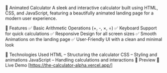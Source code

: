 🧮 Animated Calculator
A sleek and interactive calculator built using HTML, CSS, and JavaScript, featuring a beautifully animated landing page for a modern user experience.

🚀 Features
✅ Basic Arithmetic Operations (+, -, ×, ÷)
✅ Keyboard Support for quick calculations
✅ Responsive Design for all screen sizes
✅ Smooth Animations on the landing page
✅ User-Friendly UI with a clean and minimal look

🎨 Technologies Used
HTML – Structuring the calculator
CSS – Styling and animations
JavaScript – Handling calculations and interactions
📸 Preview
🔗 Live Demo
[https://the-calculator-alpha.vercel.app/]


